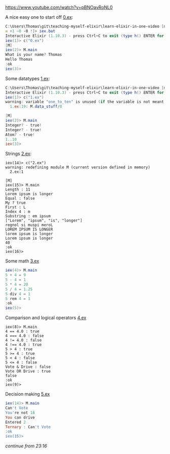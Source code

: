 https://www.youtube.com/watch?v=pBNOavRoNL0

A nice easy one to start off [0.ex](./0.ex):

```powershell
C:\Users\Thomas\git\teaching-myself-elixir\learn-elixir-in-one-video [master 
≡ +1 ~0 -0 !]> iex.bat
Interactive Elixir (1.10.3) - press Ctrl+C to exit (type h() ENTER for help)
iex(1)> c("0.ex")
[M]
iex(2)> M.main
What is your name? Thomas
Hello Thomas
:ok
iex(3)>
```

Some datatypes [1.ex](./1.ex):

```powershell
C:\Users\Thomas\git\teaching-myself-elixir\learn-elixir-in-one-video [master ≡ +1 ~0 -0 !]> iex.bat
Interactive Elixir (1.10.3) - press Ctrl+C to exit (type h() ENTER for help)
iex(1)> c("1.ex")
warning: variable "one_to_ten" is unused (if the variable is not meant to be used, prefix it with an underscore)
  1.ex:19: M.data_stuff/0

[M]
iex(2)> M.main
Integer? - true!
Integer? - true!
Atom? - true!   
1..10
iex(3)>	
```

Strings [2.ex](./2.ex):

```powearshell
iex(14)> c("2.ex")
warning: redefining module M (current version defined in memory)
  2.ex:1

[M]
iex(15)> M.main
Length : 11
Lorem ipsum is longer
Equal : false
My ? true
First : L
Index 4 : m
Substring : em ipsum
["Lorem", "ipsum", "is", "longer"]
regnol si muspi meroL
LOREM IPSUM IS LONGER
lorem ipsum is longer
Lorem ipsum is longer
40
:ok
iex(16)>
```

Some math [3.ex](./3.ex)

```powershell
iex(4)> M.main
5 + 4 = 9
5 - 4 = 1
5 * 4 = 20
5 / 4 = 1.25
5 div 4 = 1
5 rem 4 = 1
:ok
iex(5)>
```

Comparison and logical operators [4.ex](./4.ex)

```
iex(8)> M.main    
4 == 4.0 : true
4 === 4.0 : false
4 != 4.0 : false
4 !== 4.0 : true
5 > 4 : true
5 >= 4 : true
5 < 4 : false
5 <= 4 : false
Vote & Drive : false
Vote OR Drive : true
false
:ok
iex(9)>
```

Decision making [5.ex](./5.ex)

```powershell
iex(14)> M.main    
Can't Vote
You're not 18
You can drive
Entered 2
Ternary : Can't Vote
:ok
iex(15)>
```

_continue from 23:16_

